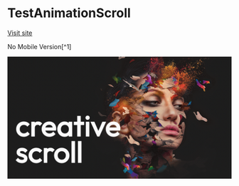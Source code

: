 # TestAnimationScroll
[Visit site](https://morqqulis.github.io/TestAnimationScroll/)

No Mobile Version[^1]

![Screenshot](/anim.png)
